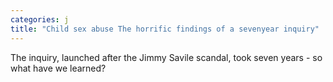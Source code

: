 ```yaml
---
categories: j
title: "Child sex abuse The horrific findings of a sevenyear inquiry"
---
```

The inquiry, launched after the Jimmy Savile scandal, took seven years - so what have we learned?